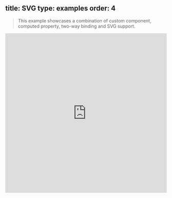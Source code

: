 title: SVG
type: examples
order: 4
---

> This example showcases a combination of custom component, computed property, two-way binding and SVG support.

<iframe width="100%" height="500" src="http://jsfiddle.net/yyx990803/8FRDq/embedded/result,html,js,css" allowfullscreen="allowfullscreen" frameborder="0"></iframe>